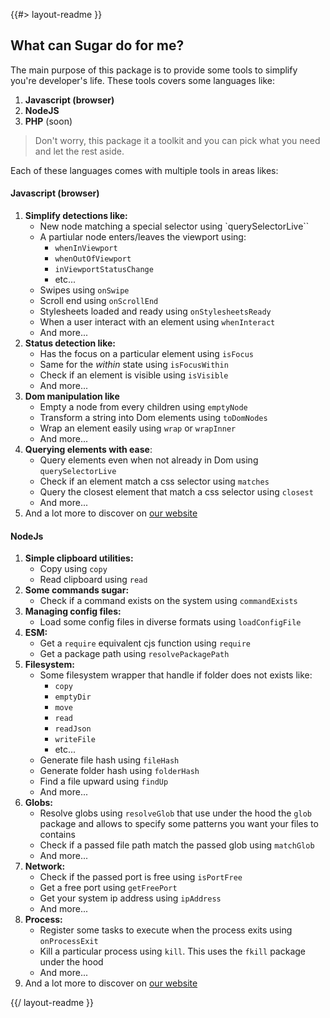 <!-- 
/**
 * @name            README
 * @namespace       doc
 * @type            Markdown
 * @platform        md
 * @status          stable
 * @menu            Documentation           /doc/readme
 *
 * @since           2.0.0
 * @author    Olivier Bossel <olivier.bossel@gmail.com> (https://olivierbossel.com)
 */
-->

{{#> layout-readme }}

## What can Sugar do for me?

The main purpose of this package is to provide some tools to simplify you're developer's life. These tools covers some languages like:

1. **Javascript (browser)**
2. **NodeJS**
3. **PHP** (soon)

> Don't worry, this package it a toolkit and you can pick what you need and let the rest aside.

Each of these languages comes with multiple tools in areas likes:

#### Javascript (browser)

1. **Simplify detections like:**
    - New node matching a special selector using `querySelectorLive``
    - A partiular node enters/leaves the viewport using:
        - `whenInViewport`
        - `whenOutOfViewport`
        - `inViewportStatusChange`
        - etc...
    - Swipes using `onSwipe`
    - Scroll end using `onScrollEnd`
    - Stylesheets loaded and ready using `onStylesheetsReady`
    - When a user interact with an element using `whenInteract`
    - And more...
2. **Status detection like:**
    - Has the focus on a particular element using `isFocus`
    - Same for the *within* state using `isFocusWithin`
    - Check if an element is visible using `isVisible`
    - And more...
3. **Dom manipulation like**
    - Empty a node from every children using `emptyNode`
    - Transform a string into Dom elements using `toDomNodes`
    - Wrap an element easily using `wrap` or `wrapInner`
    - And more...
4. **Querying elements with ease**:
    - Query elements even when not already in Dom using `querySelectorLive`
    - Check if an element match a css selector using `matches`
    - Query the closest element that match a css selector using `closest`
    - And more...
5. And a lot more to discover on [our website](https://coffeekraken.io)

#### NodeJs

1. **Simple clipboard utilities:**
    - Copy using `copy`
    - Read clipboard using `read`
2. **Some commands sugar:**
    - Check if a command exists on the system using `commandExists`
3. **Managing config files:**
    - Load some config files in diverse formats using `loadConfigFile`
4. **ESM:**
    - Get a `require` equivalent cjs function using `require`
    - Get a package path using `resolvePackagePath`
5. **Filesystem:**
    - Some filesystem wrapper that handle if folder does not exists like:
        - `copy`
        - `emptyDir`
        - `move`
        - `read`
        - `readJson`
        - `writeFile`
        - etc...
    - Generate file hash using `fileHash`
    - Generate folder hash using `folderHash`
    - Find a file upward using `findUp`
    - And more...
6. **Globs:**
    - Resolve globs using `resolveGlob` that use under the hood the `glob` package and allows to specify some patterns you want your files to contains
    - Check if a passed file path match the passed glob using `matchGlob`
    - And more...
7. **Network:**
    - Check if the passed port is free using `isPortFree`
    - Get a free port using `getFreePort`
    - Get your system ip address using `ipAddress`
    - And more...
8. **Process:**
    - Register some tasks to execute when the process exits using `onProcessExit`
    - Kill a particular process using `kill`. This uses the `fkill` package under the hood
    - And more...
9. And a lot more to discover on [our website](https://coffeekraken.io)


{{/ layout-readme }}
